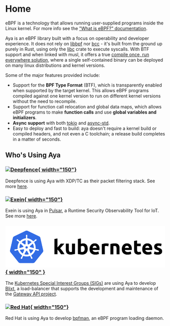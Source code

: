 # Home

eBPF is a technology that allows running user-supplied programs inside the Linux
kernel. For more info see the ["What is eBPF?" documentation][what-is-ebpf].

Aya is an eBPF library built with a focus on operability and developer
experience. It does not rely on [libbpf] nor [bcc] - it's built from the ground
up purely in Rust, using only the [libc] crate to execute syscalls. With BTF
support and when linked with musl, it offers a true [compile once, run
everywhere solution][co-re], where a single self-contained binary can be
deployed on many linux distributions and kernel versions.

Some of the major features provided include:

* Support for the **BPF Type Format** (BTF), which is transparently enabled when
  supported by the target kernel. This allows eBPF programs compiled against
  one kernel version to run on different kernel versions without the need to
  recompile.
* Support for function call relocation and global data maps, which
  allows eBPF programs to make **function calls** and use **global variables
  and initializers**.
* **Async support** with both [tokio] and [async-std].
* Easy to deploy and fast to build: aya doesn't require a kernel build or
  compiled headers, and not even a C toolchain; a release build completes in a matter
  of seconds.

[what-is-ebpf]:https://ebpf.io/what-is-ebpf
[libbpf]: https://github.com/libbpf/libbpf
[bcc]: https://github.com/iovisor/bcc
[libc]: https://docs.rs/libc
[co-re]: https://facebookmicrosites.github.io/bpf/blog/2020/02/19/bpf-portability-and-co-re.html
[tokio]: https://docs.rs/tokio
[async-std]: https://docs.rs/async-std

## Who's Using Aya

### [![Deepfence][deepfence-logo]{ width="150"}][deepfence]

Deepfence is using Aya with XDP/TC as their packet filtering stack. See more
[here][deepfence-aya-article].

### [![Exein][exein-logo]{ width="150"}][exein]

Exein is using Aya in [Pulsar][pulsar], a Runtime Security Observability Tool
for IoT. See more [here][pulsar-github].

### [![Kubernetes SIGs][kubernetes-logo]{ width="150" }][kubernetes-sigs]

The [Kubernetes Special Interest Groups (SIGs)][kubernetes-sigs] are using Aya
to develop [Blixt][blixt], a load-balancer that supports the development and
maintenance of the [Gateway API project][gateway-api].

### [![Red Hat][redhat-logo]{ width="150"}][redhat]

Red Hat is using Aya to develop [bpfman][bpfman], an eBPF program loading daemon.

[deepfence-logo]: https://uploads-ssl.webflow.com/63eaa07bbe370228bab003ea/640a069335cf3921e24def21_Deepfence%20Line.svg
[deepfence]: https://deepfence.io/
[deepfence-aya-article]: https://deepfence.io/aya-your-trusty-ebpf-companion/
[exein-logo]: https://blog.exein.io/content/images/2023/03/logoexein.png
[exein]: https://exein.io
[pulsar]: https://pulsar.sh/
[pulsar-github]: https://github.com/Exein-io/pulsar
[kubernetes-logo]: https://raw.githubusercontent.com/cncf/artwork/refs/heads/main/projects/kubernetes/horizontal/color/kubernetes-horizontal-color.svg
[kubernetes-sigs]: https://github.com/kubernetes-sigs
[blixt]: https://github.com/kubernetes-sigs/blixt
[gateway-api]: https://github.com/kubernetes-sigs/gateway-api
[redhat-logo]: https://www.redhat.com/cms/managed-files/Asset-Red_Hat-Logo_page-Logo-RGB.svg?itok=yWDK-rRz
[redhat]: https://redhat.com
[bpfman]: https://github.com/bpfman/bpfman
